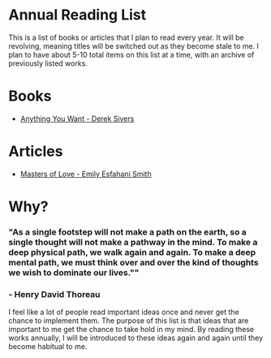 Annual Reading List
===================

This is a list of books or articles that I plan to read every year. It will be revolving, meaning titles will be switched out as they become stale to me. I plan to have about 5-10 total items on this list at a time, with an archive of previously listed works.

Books
=====
* [Anything You Want - Derek Sivers](https://www.goodreads.com/book/show/11878168-anything-you-want)


Articles
========
* [Masters of Love - Emily Esfahani Smith](http://www.theatlantic.com/health/archive/2014/06/happily-ever-after/372573/)

Why?
====

### "As a single footstep will not make a path on the earth, so a single thought will not make a pathway in the mind. To make a deep physical path, we walk again and again. To make a deep mental path, we must think over and over the kind of thoughts we wish to dominate our lives.""

### - Henry David Thoreau

I feel like a lot of people read important ideas once and never get the chance to implement them.
The purpose of this list is that ideas that are important to me get the chance to take hold
in my mind. By reading these works annually, I will be introduced to these ideas again
and again until they become habitual to me.
